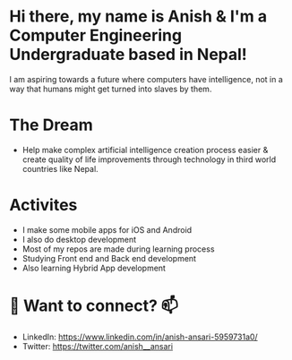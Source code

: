 # Hi there, my name is Anish & I'm a Computer Engineering Undergraduate based in Nepal!

I am aspiring towards a future where computers have intelligence, not in a way that humans might get turned into slaves by them.

# The Dream

- Help make complex artificial intelligence creation process easier & create quality of life improvements through technology in third world countries like Nepal.

# Activites

- I make some mobile apps for iOS and Android
- I also do desktop development
- Most of my repos are made during learning process
- Studying Front end and Back end development
- Also learning Hybrid App development

# 💬 Want to connect? 📫
- LinkedIn: https://www.linkedin.com/in/anish-ansari-5959731a0/
- Twitter: https://twitter.com/anish__ansari
